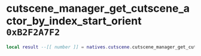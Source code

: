 # cutscene_manager_get_cutscene_actor_by_index_start_orient `0xB2F2A7F2`

```lua
local result --[[ number ]] = natives.cutscene.cutscene_manager_get_cutscene_actor_by_index_start_orient(_unk0 --[[ number ]], _unk1 --[[ number ]], _unk2 --[[ number ]])
```